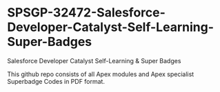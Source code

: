 # SPSGP-32472-Salesforce-Developer-Catalyst-Self-Learning-Super-Badges
Salesforce Developer Catalyst Self-Learning &amp; Super Badges

This github repo consists of all Apex modules and Apex specialist Superbadge Codes in PDF format.
